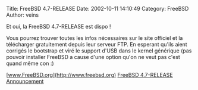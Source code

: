 Title: FreeBSD 4.7-RELEASE
Date: 2002-10-11 14:10:49
Category: FreeBSD
Author: veins

Et oui, la FreeBSD 4.7-RELEASE est dispo !

Vous pourrez trouver toutes les infos nécessaires sur le site officiel et la télécharger gratuitement depuis leur serveur FTP.
En esperant qu'ils aient corrigés le bootstrap et viré le support d'USB dans le kernel générique (pas pouvoir installer FreeBSD a cause d'une option qu'on ne veut pas c'est quand même con :)

[www.FreeBSD.org](http://www.freebsd.org)
[FreeBSD 4.7-RELEASE Announcement](http://www.freebsd.org/releases/4.7R/announce.html)